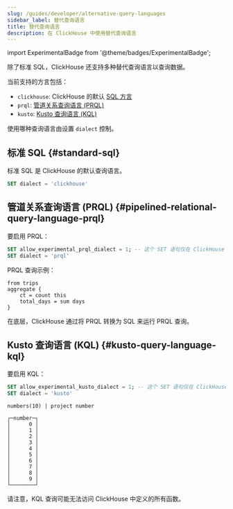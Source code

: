 ```yaml
---
slug: /guides/developer/alternative-query-languages
sidebar_label: 替代查询语言
title: 替代查询语言
description: 在 ClickHouse 中使用替代查询语言
---
```

import ExperimentalBadge from '@theme/badges/ExperimentalBadge';

除了标准 SQL，ClickHouse 还支持多种替代查询语言以查询数据。

当前支持的方言包括：
- `clickhouse`: ClickHouse 的默认 [SQL 方言](../../sql-reference/syntax.md)
- `prql`: [管道关系查询语言 (PRQL)](https://prql-lang.org/)
- `kusto`: [Kusto 查询语言 (KQL)](https://learn.microsoft.com/en-us/azure/data-explorer/kusto/query)

使用哪种查询语言由设置 `dialect` 控制。

## 标准 SQL {#standard-sql}

标准 SQL 是 ClickHouse 的默认查询语言。

```sql
SET dialect = 'clickhouse'
```

## 管道关系查询语言 (PRQL) {#pipelined-relational-query-language-prql}

<ExperimentalBadge/>

要启用 PRQL：

```sql
SET allow_experimental_prql_dialect = 1; -- 这个 SET 语句仅在 ClickHouse 版本 >= v25.1 时需要
SET dialect = 'prql'
```

PRQL 查询示例：

```prql
from trips
aggregate {
    ct = count this
    total_days = sum days
}
```

在底层，ClickHouse 通过将 PRQL 转换为 SQL 来运行 PRQL 查询。

## Kusto 查询语言 (KQL) {#kusto-query-language-kql}

<ExperimentalBadge/>

要启用 KQL：

```sql
SET allow_experimental_kusto_dialect = 1; -- 这个 SET 语句仅在 ClickHouse 版本 >= 25.1 时需要
SET dialect = 'kusto'
```

```kql title="查询"
numbers(10) | project number
```

```response title="响应"
┌─number─┐
│      0 │
│      1 │
│      2 │
│      3 │
│      4 │
│      5 │
│      6 │
│      7 │
│      8 │
│      9 │
└────────┘
```

请注意，KQL 查询可能无法访问 ClickHouse 中定义的所有函数。
